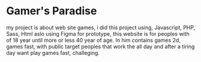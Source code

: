 # Gamer's Paradise

my project is about web site games, i did this project using, Javascript, PHP, Sass, Html aslo using Figma for prototype, this website is for peoples with of 18 year until more or less 40 year of age. In him contains games 2d, games fast, with public target
peoples that work the all day and after a tiring day want play games fast, challeging.

